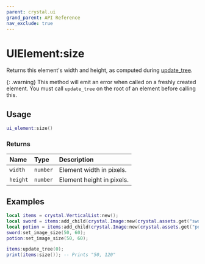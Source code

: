```yaml
---
parent: crystal.ui
grand_parent: API Reference
nav_exclude: true
---
```


# UIElement:size

Returns this element's width and height, as computed during [update_tree](update_tree).

{: .warning}
This method will emit an error when called on a freshly created element. You must call `update_tree` on the root of an element before calling this.

## Usage

```lua
ui_element:size()
```

### Returns

| Name     | Type     | Description               |
| :------- | :------- | :------------------------ |
| `width`  | `number` | Element width in pixels.  |
| `height` | `number` | Element height in pixels. |

## Examples

```lua
local items = crystal.VerticalList:new();
local sword = items:add_child(crystal.Image:new(crystal.assets.get("sword.png")));
local potion = items:add_child(crystal.Image:new(crystal.assets.get("potion.png")));
sword:set_image_size(50, 60);
potion:set_image_size(50, 60);

items:update_tree(0);
print(items:size()); -- Prints "50, 120"
```
